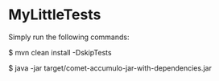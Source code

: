 # MyLittleTests

Simply run the following commands:

  $ mvn clean install -DskipTests
  
  $ java -jar target/comet-accumulo-jar-with-dependencies.jar 
